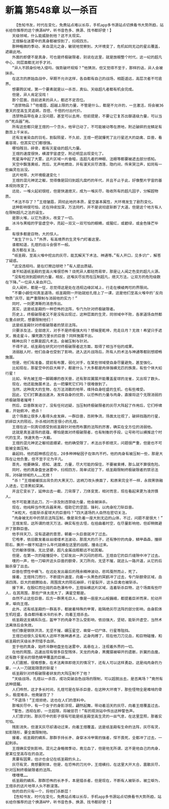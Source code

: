# 新篇 第548章 以一杀百
        【告知书友，时代在变化，免费站点难以长存，手机app多书源站点切换看书大势所趋，站长给你推荐的这个换源APP，听书音色多、换源、找书都好使！】
       天级领域，什么能威胁到他？这不太现实。
       王煊躲在迷雾中的真身都被惊到了，扫视四方。
       那种略微的季动，来自混元之身，敏锐地觉察到，大环境变了，危机如同无边的星云覆盖，遮蔽此地。
       外面的即便不是真身，可也是终极破限者，别说在这里，就是放眼整个时代，这一纪的超凡中心，同层面都无对手才对。
       “异人不顾身份地入侵吗，强势破坏规矩？”他猜测，但又觉得不至于，那样的话，异人会被抹杀。
       在这次的原始血战中，早期不允许这样，各自都有自己的战场，相距遥远，高层次者不可逾界。
       想要跨区域，第一个要素就是以一杀百，真仙、天级超凡者都有机会完成。
       但是，异人肯定没戏！
       那个层面，目前进来的异人，都还不足百位。
       “违禁物品？”他蹙眉，超越上限的力量，不管是什么，都是不允许的，一旦激活，将会被36重天的至高生灵追朔，百倍、千倍的付出代价。
       违禁物品带在身上没问题，甚至可以去用，但前提是，不要让它复苏出御道级力量，可以当作“死兵器”用。
       所有这些都只是王煊的一个念头，他早已动了，不可能被动等在原地，附近破碎的龙鳞足有数百上千米长。
       还有龙雀染血的羽毛，割裂陨星，不久前，王煊一把就攥死了比行星还大的勐禽、巨兽，看着容易，但其实它们都很强。
       哪怕残羽，碎骨，都有灭星级的超凡力量。
       王煊的速度很快，横渡宇宙虚空，附近明显出现变化了。
       死星海中起了大雾，这片区域一片昏暗，连超凡者的神眼、法眼等都要被遮去部分感知。
       天空中飘落黄纸，而后，无声地燃烧，并有漫天灰尽洒落，隐约间，传来哭泣声，如同有一些幽灵在出没。
       这片地带，大环境极速变化！
       王煊的混元神泥之躯，觉得像是回归到超凡腐朽的年代，并且不止于此，好像整片宇宙的基本规则改变了。
       远处，一堆火起初很旺，但是快速熄灭，成为一堆灰尽，吸收所有的超凡因子，分解超物质。
       “术法不存了？”王煊皱眉，洞彻此地的本质，星空基本属性，大环境发生了剧烈变化。
       这种影响很可怕，还在持续加深，万法同朽，并不是说彻底斩断了大道，但是这个地方有人在限制超凡之法的诞生。
       是那火堆，以它为源头，改变了一切。
       冰冷与黑暗的宇宙虚空中，亮起一双又一双可怕的眼睛，或猩红，或碧绿，或金色锋芒毕露。
       有很多都是巨物，大的惊人。
       “发生了什么？”外界，有高境界的生灵专门盯着这里。
       谁都知道，孔煊的战斗会很不一般。
       各方都在关注。
       “纸圣殿，至高火堆中挖出的灰尽，能瓦解天下术法、神通等。”有人开口，见多识广，解答了疑惑。
       “这没违规吗，是在打擦边球吧？”有人提出质疑。
       谁不知道纸圣殿的至高火堆很恐怖？烧死异人都轻而易举，那是让人闻之色变的超凡火源。
       “没有检测到超纲的力量，相反，这堆灰尽反而在压制超凡，熄灭万法，让双方的危险级数在下降。”一位异人亲自开口。
       众人闻听，都是一怔，总觉得这是处在违规边缘区域上，行走在模棱两可的界限间。
       “不要小觑任何真圣道场，纸圣殿刚一开始就给孔煊上了一课，这是他们至高火堆中的‘反向物质’灰尽，能严重限制与消弱他的实力！”
       同时，一则更清晰的消息传出。
       其实，这是纸圣殿的一种恐怖的法阵，专门为针对终极破限者。
       历史上，终极破限者又不是没有出现过，这种层面的生灵，同领域中不败，各家道场自然都在重点研究，想要限制他们！
       这是纸圣殿针对终极破限者的禁忌法阵。
       只要涉及法，全部熄灭，对手不是终极强大吗？想袖里乾坤，兜走日月？无效！希望只手遮天，搬走星斗，攥死数万里长的巨兽？同样施展不出。
       精神出窍？也算是超凡术法，会被压制与针对。
       不得不说，纸圣殿在研究对付终极破限者这方面，取得了相当不俗的成果。
       消弱敌人时，他们自身也受到了影响，进入这片战场后，所有人的术法与神通等都别想顺畅施展。
       但是，他们有准备，提前有布置，弱化对手，在某些领域使自身尽量避免，甚至强化。
       比如现在，那星空中的巨大眸子，都是什么？大多都是肉体强横无匹的族类，有些个体大如行星！
       比如，早先被王煊一脚踢爆的吞天兽，还有那双翼展开能覆盖星球的龙雀，又出现了数头。
       现在，他还能施展术法，去一把攥死它们吗？很难做到了。
       当然，这种庞大的生物，在万法消散的地带，维持自身旺盛的生机，也有些难受。
       因此，它们打算速战速决，发挥自身的优势，以恐怖的力量与肉身，直接将这个无限消弱的终极破限者摧垮！
       然后，巨兽群发动了，没有任何迟疑，当压制终极破限者的灰尽大阵起了作用后，它们呼啸着，开始俯冲，绝杀！
       这个场面让很多人看得头皮发麻，一群巨兽，百舸争流，场面太壮观了，破碎挡路的行星，抓碎巨大的陨石，扑杀相对而言很小的孔煊。
       王煊在这一刻真切感受到纸圣殿针对他而布置的法阵的厉害，确实在全方位的消弱他。
       这就是真圣道场的底蕴，哪怕是面对终极破限者，也有制衡的手段，让号称可以横推这个时代的生灵，快速失色一大截。
       王煊的混元神泥之躯彻底绷紧，他的确受限了，术法出手即熄灭，问题很严重，但是也不可能被全面压制。
       最起码，他的超神感应还在，20多种神秘因子在体内不朽，他的肉身有被压制一些，那是大阵在让他负重，但不至于沦为平凡。
       首先，他要确保，感知、速度、力量，尽大可能的保住，不要被束缚，那么就不算很危险。
       同时，他的真身盘坐迷雾中，扫视四方，简单试验了下，纸圣殿限制终极破限者的禁忌法阵，对6破领域的人……无效！
       “杀！”王煊缓缓拔出背负的大黑天刀，这柄刀改头换面了，和原来完全不一样，永寂黑铁融入进去，它漆黑如深渊。
       并且它变长了，延伸出去一截，刀背厚了，刀体变宽，相对而言，现在看起来更为凌厉慑人。
       他不可能激活此刀，万一涉及到违禁级力量，他会被抹杀。
       现在，他纯粹当作死兵器来用，借助它的坚固，锋利，以肉身抡刀斩巨兽。
       “米粒大，也能斩杀星球大的巨兽吗？”四大道场的人自然在密切关注。
       “肉身被无形中的禁忌法阵压制，像是背负着一座大到无边的山体，不过，问题不是很大！”
       王煊发现，这所谓的熄灭万法，确实有些古怪，在扭曲着时空，在尽量影响他，但却稍微避开了那群巨兽。
       他手持天刀，没有退避的意思，朝着一头巨兽就冲了过去。
       它咆孝，依旧散发着丝丝缕缕术法波动，那庞大的爪子，还有狰狞的肉身，鳞甲森森，撞碎陨石，撕开一艘不知道什么年代就横在这里的战舰，撞击过来。
       它的躯体很强，无比坚硬，超凡金属战舰都远不如其躯。
       但是，在第一次的碰撞捉中，它却发出一声沉闷的悲鸣，王煊自它的巨爪缝隙中冲了过去。
       噗的一声，他一刀噼开这头巨兽的额骨，天刀所向，无坚不摧，就这么一路开道，从它的后脑杀穿了出去。
       巨兽在惯性中横飞，在远处发出最后的残余精神波动，悲鸣戛然而止，死了。
       接着，王煊持刀而行，不断提升速度，向着一头黑色的冥鹤冲了过去，专门斩额骨区域，血液四溅，巨大的翅膀拍击，周围庞大的陨石崩碎，行星裂开，这头巨禽也被斩杀。
       接下来，在殷红而壮阔的血色瀑布中，王煊纵横这片区域，连着斩杀巨物，这个场面有些吓人，在其周围，那些尸体太庞大了，满星空都是。
       自然不止这些巨兽，后方一群黑毛巨人，像是一座座大山般巍峨，都提着巨斧而来，抡动开来，噼向王煊。
       此外，还有纸圣殿的一群高手，都披着特殊的甲胃，能隔绝灰尽法阵的部分影响，自身肌体生机旺盛，各自都持着冰冷的长矛，向着王煊杀去。
       纸圣殿这支嫡系队伍，盔甲下的肉身不怎么受影响，依旧强大，坚韧，能斩开虚空，当然术法离体后会失效。
       他们像是钢铁洪流，无坚不摧，碾压星空，凿穿一切尸体、行星等阻挡。
       王煊已经很久没有和人这样不施神通术法，近身肉搏了，现在他刀刀见血，和巨物碰撞，和纸圣殿的天级长矛狩猎手血拼。
       至于他的真身，始终冷静地盘坐在迷雾中，高悬在上，注视着外界的一切。
       在他的周围，迅速出现有很多巨型残体，天龙的肉身，黑魔猿被噼开的遗骸，折翼的血凰，还有数千里长的银色鳞甲覆盖的巨蜥……
       人们震撼，很难想象，在术法离体即熄灭的情况下，还有人可以这样勇勐，这是纯肉身的力量，一人一刀就能随意的斩星！
       纸圣殿针对终极破限者研发的大阵压制不了他？
       “天级战场，孔煊以一杀百，成功突破血色战场的限制，可以超脱出去，是否离场？”竟然有这种提醒。
       人们哗然，这才多长时间，孔煊可是在斩杀巨兽，在这种大环境下，那些怪物全是难啃的骨头，极度难杀，他竟破百了？
       “不退场！”王煊拒绝，这也在人们的意料中。
       那堆灰尽中，有一个女子的身影浮现，翩然起舞，带动着滔天的灰尽，向着王煊覆盖过去。
       “警告，违规在即，一旦超限，将被惩罚！”有的观测站中传出这种警告声。
       人们意识到，那灰尽中的影子很有可能是纸圣殿至高生灵的一丝气息，在这里显照，那着实可怕。
       残影消失，但漫天灰尽却涌动过来，向着王煊覆盖，这是纸圣殿有生命的法阵，灰尽有灵，如影随形，要全面限制他。
       接着，纸圣殿的嫡系，那群手持长矛、身穿冰冷甲胃的强者，悍不畏死，全都冲了过去，一起刺杀。
       王煊确实受到影响，混元之身略微季动，竟见血了，但是他无所谓，这不是他自己的肉身，是某位至高存在的血泥。
       真要有因果，估计也会记在纸圣殿的头上。
       灰尽有灵，竟想要附体，但是，在恐怖的刀光中，王煊横扫，在这里大开大合，震散灰尽，针对压制终极破限者的法阵。
       噗噗噗……
       纸圣殿的嫡系，那群恐怖的长矛手，本是猎杀者，但是现在，不断有人被斩杀，被立噼为，王煊杀的这片地带人头不断滚落。
       他的目的只有一个，将他们杀断层！
       【告知书友，时代在变化，免费站点难以长存，手机app多书源站点切换看书大势所趋，站长给你推荐的这个换源APP，听书音色多、换源、找书都好使！】